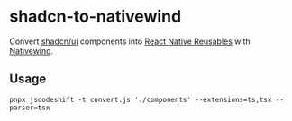 # shadcn-to-nativewind
Convert [shadcn/ui](https://github.com/shadcn-ui/ui) components into [React Native Reusables](https://github.com/mrzachnugent/react-native-reusables) with [Nativewind](https://github.com/nativewind/nativewind).

## Usage
```
pnpx jscodeshift -t convert.js './components' --extensions=ts,tsx --parser=tsx
```
